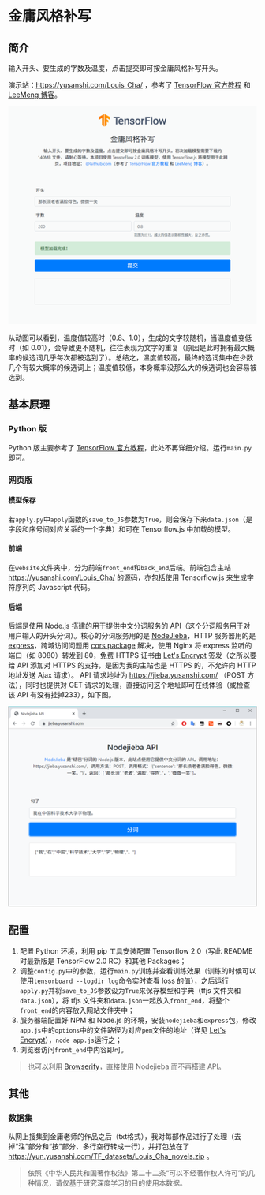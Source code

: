 # 金庸风格补写

## 简介

输入开头、要生成的字数及温度，点击提交即可按金庸风格补写开头。

演示站：https://yusanshi.com/Louis_Cha/ ，参考了 [TensorFlow 官方教程](https://www.tensorflow.org/beta/tutorials/text/text_generation) 和 [LeeMeng 博客](https://leemeng.tw/how-to-generate-interesting-text-with-tensorflow2-and-tensorflow-js.html)。

![1.gif](README.assets/1.gif)

从动图可以看到，温度值较高时（0.8、1.0），生成的文字较随机，当温度值变低时（如 0.01），会导致更不随机，往往表现为文字的重复（原因是此时拥有最大概率的候选词几乎每次都被选到了）。总结之，温度值较高，最终的选词集中在少数几个有较大概率的候选词上；温度值较低，本身概率没那么大的候选词也会容易被选到。

## 基本原理

### Python 版
Python 版主要参考了 [TensorFlow 官方教程](https://www.tensorflow.org/beta/tutorials/text/text_generation)，此处不再详细介绍。运行`main.py`即可。

### 网页版

#### 模型保存

若`apply.py`中`apply`函数的`save_to_JS`参数为`True`，则会保存下来`data.json`（是字段和序号间对应关系的一个字典）和可在 Tensorflow.js 中加载的模型。

#### 前端

在`website`文件夹中，分为前端`front_end`和`back_end`后端。前端包含主站 https://yusanshi.com/Louis_Cha/ 的源码，亦包括使用 Tensorflow.js 来生成字符序列的 Javascript 代码。

#### 后端

后端是使用 Node.js 搭建的用于提供中文分词服务的 API（这个分词服务用于对用户输入的开头分词）。核心的分词服务用的是 [NodeJieba](https://www.npmjs.com/package/nodejieba)，HTTP 服务器用的是 [express](https://www.npmjs.com/package/express)，跨域访问问题用 [cors package](https://www.npmjs.com/package/cors) 解决，使用 Nginx 将 express 监听的端口（如 8080）转发到 80，免费 HTTPS 证书由 [Let's Encrypt](https://letsencrypt.org/) 签发（之所以要给 API 添加对 HTTPS 的支持，是因为我的主站也是 HTTPS 的，不允许向 HTTP 地址发送 Ajax 请求）。 API 请求地址为 https://jieba.yusanshi.com/ （POST 方法），同时也提供对 GET 请求的处理，直接访问这个地址即可在线体验（或检查该 API 有没有挂掉233），如下图。

![image-20191110095839531](README.assets/image-20191110095839531.png)



## 配置

1. 配置 Python 环境，利用 pip 工具安装配置 Tensorflow 2.0（写此 README 时最新版是 TensorFlow 2.0 RC）和其他 Packages；
2. 调整`config.py`中的参数，运行`main.py`训练并查看训练效果（训练的时候可以使用`tensorboard --logdir log`命令实时查看 loss 的值），之后运行`apply.py`并将`save_to_JS`参数设为`True`来保存模型和字典（tfjs 文件夹和`data.json`），将 tfjs 文件夹和`data.json`一起放入`front_end`，将整个`front_end`的内容放入网站文件夹中；
3. 服务器端配置好 NPM 和 Node.js 的环境，安装`nodejieba`和`express`包，修改`app.js`中的`options`中的文件路径为对应`pem`文件的地址（详见 [Let's Encrypt](https://letsencrypt.org/)），`node app.js`运行之；
4. 浏览器访问`front_end`中内容即可。

> 也可以利用 [Browserify](http://browserify.org/)，直接使用 Nodejieba 而不再搭建 API。

## 其他

### 数据集

从网上搜集到金庸老师的作品之后（txt格式），我对每部作品进行了处理（去掉“注”部分和“按”部分、多行空行转成一行），并打包放在了 https://yun.yusanshi.com/TF_datasets/Louis_Cha_novels.zip 。

> 依照《中华人民共和国著作权法》第二十二条“可以不经著作权人许可”的几种情况，请仅基于研究深度学习的目的使用本数据。

